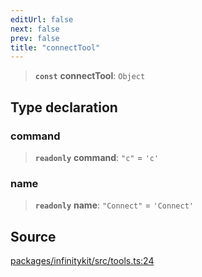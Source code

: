 ```yaml
---
editUrl: false
next: false
prev: false
title: "connectTool"
---
```


> **`const`** **connectTool**: `Object`

## Type declaration

### command

> **`readonly`** **command**: `"c"` = `'c'`

### name

> **`readonly`** **name**: `"Connect"` = `'Connect'`

## Source

[packages/infinitykit/src/tools.ts:24](https://github.com/nodenogg-in/alpha-p2p/blob/e46703f/packages/infinitykit/src/tools.ts#L24)
